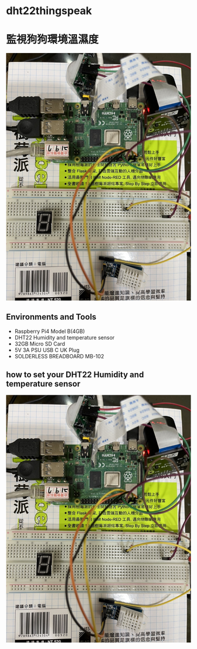 # dht22thingspeak
<h1>監視狗狗環境溫濕度</h1>

![Alt text](https://github.com/joanneyu03/dht22thingspeak/blob/main/DHT22_sensor1.jpg)


<h2>Environments and Tools</h2>

 - Raspberry Pi4 Model B(4GB)
 - DHT22 Humidity and temperature sensor
 - 32GB Micro SD Card
 - 5V 3A PSU USB C UK Plug
 - SOLDERLESS BREADBOARD MB-102

<h2>how to set your DHT22  Humidity and temperature sensor</h2>

 ![Alt text](https://github.com/joanneyu03/dht22thingspeak/blob/main/DHT22_sensor1.jpg)
 
